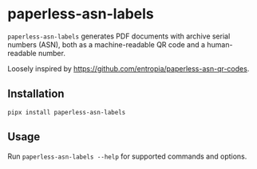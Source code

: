 # paperless-asn-labels

`paperless-asn-labels` generates PDF documents with archive serial numbers (ASN), both as a machine-readable QR code
and a human-readable number.

Loosely inspired by https://github.com/entropia/paperless-asn-qr-codes.

## Installation

```console
pipx install paperless-asn-labels
```

## Usage

Run `paperless-asn-labels --help` for supported commands and options.
